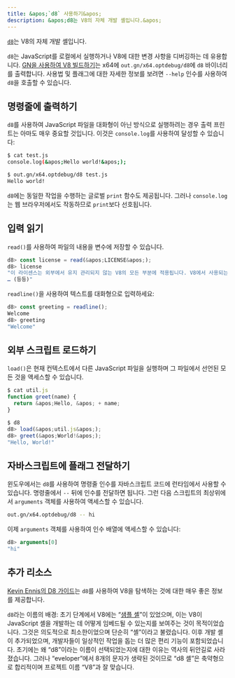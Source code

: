 ```yaml
---
title: &apos;`d8` 사용하기&apos;
description: &apos;d8는 V8의 자체 개발 셸입니다.&apos;
---
```

[`d8`](https://source.chromium.org/chromium/chromium/src/+/main:v8/src/d8/)는 V8의 자체 개발 셸입니다.

`d8`는 JavaScript를 로컬에서 실행하거나 V8에 대한 변경 사항을 디버깅하는 데 유용합니다. [GN을 사용하여 V8 빌드하기](/docs/build-gn)는 x64에 `out.gn/x64.optdebug/d8`에 `d8` 바이너리를 출력합니다. 사용법 및 플래그에 대한 자세한 정보를 보려면 `--help` 인수를 사용하여 `d8`을 호출할 수 있습니다.

## 명령줄에 출력하기

`d8`를 사용하여 JavaScript 파일을 대화형이 아닌 방식으로 실행하려는 경우 출력 프린트는 아마도 매우 중요할 것입니다. 이것은 `console.log`를 사용하여 달성할 수 있습니다:

```bash
$ cat test.js
console.log(&apos;Hello world!&apos;);

$ out.gn/x64.optdebug/d8 test.js
Hello world!
```

`d8`에는 동일한 작업을 수행하는 글로벌 `print` 함수도 제공됩니다. 그러나 `console.log`는 웹 브라우저에서도 작동하므로 `print`보다 선호됩니다.

## 입력 읽기

`read()`를 사용하여 파일의 내용을 변수에 저장할 수 있습니다.

```js
d8> const license = read(&apos;LICENSE&apos;);
d8> license
"이 라이센스는 외부에서 유지 관리되지 않는 V8의 모든 부분에 적용됩니다. V8에서 사용되는 외부 유지 관리 라이브러리는:
… (등등)"
```

`readline()`을 사용하여 텍스트를 대화형으로 입력하세요:

```js
d8> const greeting = readline();
Welcome
d8> greeting
"Welcome"
```

## 외부 스크립트 로드하기

`load()`은 현재 컨텍스트에서 다른 JavaScript 파일을 실행하며 그 파일에서 선언된 모든 것을 액세스할 수 있습니다.

```js
$ cat util.js
function greet(name) {
  return &apos;Hello, &apos; + name;
}

$ d8
d8> load(&apos;util.js&apos;);
d8> greet(&apos;World!&apos;);
"Hello, World!"
```

## 자바스크립트에 플래그 전달하기

윈도우에서는 `d8`를 사용하여 명령줄 인수를 자바스크립트 코드에 런타임에서 사용할 수 있습니다. 명령줄에서 `--` 뒤에 인수를 전달하면 됩니다. 그런 다음 스크립트의 최상위에서 `arguments` 객체를 사용하여 액세스할 수 있습니다.

```bash
out.gn/x64.optdebug/d8 -- hi
```

이제 `arguments` 객체를 사용하여 인수 배열에 액세스할 수 있습니다:

```js
d8> arguments[0]
"hi"
```

## 추가 리소스

[Kevin Ennis의 D8 가이드](https://gist.github.com/kevincennis/0cd2138c78a07412ef21)는 `d8`를 사용하여 V8을 탐색하는 것에 대한 매우 좋은 정보를 제공합니다.

`d8`라는 이름의 배경: 초기 단계에서 V8에는 “[샘플 셸](https://chromium.googlesource.com/v8/v8/+/master/samples/shell.cc)”이 있었으며, 이는 V8이 JavaScript 셸을 개발하는 데 어떻게 임베드될 수 있는지를 보여주는 것이 목적이었습니다. 그것은 의도적으로 최소한이었으며 단순히 “셸”이라고 불렸습니다. 이후 개발 셸이 추가되었으며, 개발자들이 일상적인 작업을 돕는 더 많은 편리 기능이 포함되었습니다. 초기에는 왜 “d8”이라는 이름이 선택되었는지에 대한 이유는 역사의 뒤안길로 사라졌습니다. 그러나 “eveloper”에서 8개의 문자가 생략된 것이므로 “d8 셸”은 축약형으로 합리적이며 프로젝트 이름 “V8”과 잘 맞습니다.
